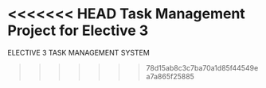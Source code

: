 <<<<<<< HEAD
Task Management Project for Elective 3
=======
ELECTIVE 3
TASK MANAGEMENT SYSTEM
>>>>>>> 78d15ab8c3c7ba70a1d85f44549ea7a865f25885

